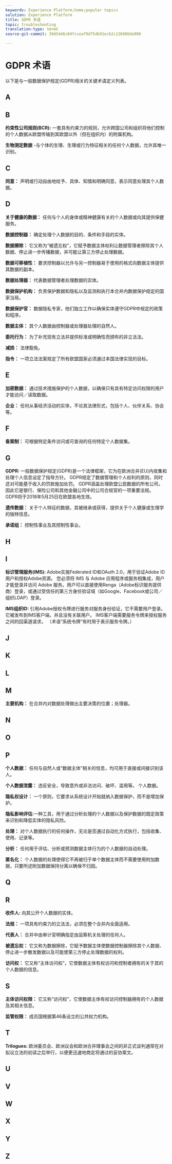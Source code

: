 ```yaml
---
keywords: Experience Platform;home;popular topics
solution: Experience Platform
title: GDPR 术语
topic: troubleshooting
translation-type: tm+mt
source-git-commit: 39d5446c04fcceaf9d75db91ecb2c136986de098

---
```



# GDPR 术语

以下是与一般数据保护规定(GDPR)相关的关键术语定义列表。

## A

## B

__约束性公司规则(BCR):__ 一套具有约束力的规则，允许跨国公司和组织将他们控制的个人数据从欧盟传输到其欧盟以外（但在组织内）的附属机构。

__生物测定数据__ -与个体的生理、生理或行为特征相关的任何个人数据，允许其唯一识别。

## C

__同意：__ 声明或行动自由地给予、具体、知情和明确同意，表示同意处理其个人数据。

## D

__关于健康的数据：__ 任何与个人的身体或精神健康有关的个人数据或向其提供保健服务。

__数据控制器：__ 确定处理个人数据的目的、条件和手段的实体。

__数据擦除：__ 它又称为“被遗忘权”，它赋予数据主体权利让数据管理者擦除其个人数据、停止进一步传播数据，并可能让第三方停止处理数据。

__数据可移植性：__ 要求控制器以允许与另一控制器易于使用的格式向数据主体提供其数据的副本。

__数据处理器：__ 代表数据管理者处理数据的实体。

__数据保护机构：__ 负责保护数据和隐私以及监测和执行本合并内数据保护规定的国家当局。

__数据保护官：__ 数据隐私专家，他们独立工作以确保实体遵守GDPR中规定的政策和程序。

__数据主体：__ 其个人数据由控制器或处理器处理的自然人。

__委托行为：__ 为了补充现有立法并提供标准或明确性而颁布的非立法法。

__减损：__ 法律豁免。

__指令：__ 一项立法法案规定了所有欧盟国家必须通过本国法律实现的目标。

## E

__加密数据：__ 通过技术措施保护的个人数据，以确保只有具有特定访问权限的用户才能访问／读取数据。

__企业：__ 任何从事经济活动的实体，不论其法律形式，包括个人、伙伴关系、协会等。

## F

__备案制：__ 可根据特定条件访问或可查询的任何特定个人数据集。

## G

__GDPR:__ 一般数据保护规定(GDPR)是一个法律框架，它为在欧洲合并(EU)内收集和处理个人信息设定了指导方针。 GDPR规定了数据管理和个人权利的原则，同时还对可能基于收入的罚款施加处罚。 GDPR涵盖处理欧盟公民数据的所有公司，因此它是银行、保险公司和其他金融公司中的公司合规官的一项重要法规。 GDPR将于2018年5月25日在欧盟各地生效。

__遗传数据：__ 关于个人特征的数据，其被继承或获得，提供关于个人健康或生理学的独特信息。

__承诺组：__ 控制性事业及其控制性事业。

## H

## I

__标识管理服务(IMS):__ Adobe实施Federated ID和OAuth 2.0，用于验证Adobe ID用户和授权Adobe资源。 您必须将 IMS 与 Adobe 应用程序或服务相集成，用户才能登录并访问 Adobe 服务。用户可以直接使用Renga（Adobe标识服务提供商）登录，或通过受信任的第三方身份验证域（如Google、Facebook或公司／组织LDAP）登录。

__IMS组织ID:__ 引用Adobe授权令牌进行服务对服务身份验证，它不需要用户登录。 它被发布到IMS客户端，并且没有关联用户。 IMS客户端需要服务令牌来授权服务之间的回渠道请求。 （术语“系统令牌”有时用于表示服务令牌。）

## J

## K

## L

## M

__主要机构：__ 在合并内对数据处理做出主要决策的位置；处理器。

## N

## O

## P

__个人数据：__ 任何与自然人或“数据主体”相关的信息，均可用于直接或间接识别该人。

__个人数据泄露：__ 违反安全，导致意外或非法访问、破坏、滥用等。 个人数据。

__隐私权设计：__ 一个原则，它要求从系统设计开始就纳入数据保护，而不是增加保护。

__隐私影响评估__:一种工具，用于通过分析处理的个人数据以及保护数据的既定政策来识别和降低实体的隐私风险。

__处理：__ 对个人数据执行的任何操作，无论是否通过自动化方式执行，包括收集、使用、记录等。

__分析：__ 任何用于评估、分析或预测数据主体行为的个人数据的自动处理。

__匿名化：__ 个人数据的处理使得它不再被归于单个数据主体而不需要使用附加数据，只要所述附加数据保持分离以确保不归因。

## Q

## R

__收件人:__ 向其公开个人数据的实体。

__法规：__ 一项具有约束力的立法法，必须在整个合并内全面适用。

__代表人：__ 合并中由审计官明确指定由监察机关处理的任何人。

__被遗忘权：__ 它又称为数据擦除，它赋予数据主体使数据控制器擦除其个人数据、停止进一步散发数据以及可能使第三方停止处理数据的权利。

__访问权：__ 它又称“主体访问权”，它使数据主体有权访问和控制者拥有的关于其的个人数据的信息。

## S

__主体访问权限：__ 它又称“访问权”，它使数据主体有权访问控制器拥有的个人数据及其相关信息。

__监管权限：__ 成员国根据第46条设立的公共权力机构。

## T

__Trilogues:__ 欧洲委员会、欧洲议会和欧洲合并理事会之间的非正式谈判通常在对拟议立法的初读之后举行，以便更迅速地商定将通过的妥协案文。

## U

## V

## W

## X

## Y

## Z
